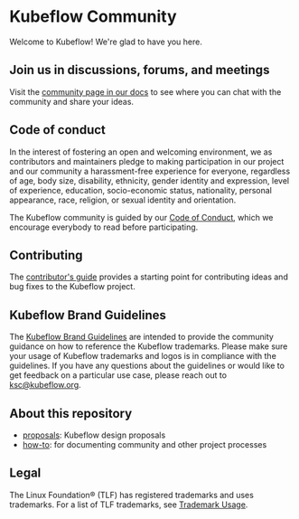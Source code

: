 # Kubeflow Community

Welcome to Kubeflow! We're glad to have you here.

## Join us in discussions, forums, and meetings

Visit the
[community page in our docs](https://www.kubeflow.org/docs/about/community/) 
to see where you can chat with the community and share your ideas.

## Code of conduct

In the interest of fostering an open and welcoming environment, we as
contributors and maintainers pledge to making participation in our project and
our community a harassment-free experience for everyone, regardless of age, body
size, disability, ethnicity, gender identity and expression, level of
experience, education, socio-economic status, nationality, personal appearance,
race, religion, or sexual identity and orientation.

The Kubeflow community is guided by our [Code of
Conduct](https://github.com/kubeflow/community/blob/master/CODE_OF_CONDUCT.md),
which we encourage everybody to read before participating.

## Contributing

The [contributor's guide](https://www.kubeflow.org/docs/about/contributing/) 
provides a starting point for contributing ideas and bug fixes to the Kubeflow 
project.

## Kubeflow Brand Guidelines

The [Kubeflow Brand Guidelines](https://www.linuxfoundation.org/legal/trademark-usage) are intended to provide the community guidance on how to reference the Kubeflow trademarks.
Please make sure your usage of Kubeflow trademarks and logos is in compliance with the guidelines. 
If you have any questions about the guidelines or would like to get feedback on a particular use case,
please reach out to ksc@kubeflow.org.

## About this repository

* [proposals](https://github.com/kubeflow/community/tree/master/proposals): Kubeflow design proposals
* [how-to](https://github.com/kubeflow/community/tree/master/how-to): for documenting community and other project processes

## Legal

The Linux Foundation® (TLF) has registered trademarks and uses trademarks. For a list of TLF trademarks, see [Trademark Usage](https://www.linuxfoundation.org/trademark-usage/).
